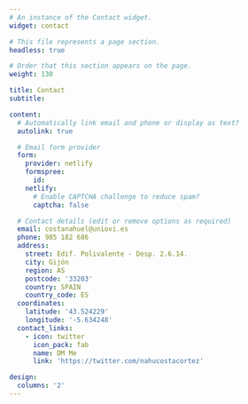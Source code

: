 ```yaml
---
# An instance of the Contact widget.
widget: contact

# This file represents a page section.
headless: true

# Order that this section appears on the page.
weight: 130

title: Contact
subtitle:

content:
  # Automatically link email and phone or display as text?
  autolink: true

  # Email form provider
  form:
    provider: netlify
    formspree:
      id:
    netlify:
      # Enable CAPTCHA challenge to reduce spam?
      captcha: false

  # Contact details (edit or remove options as required)
  email: costanahuel@uniovi.es
  phone: 985 182 686
  address:
    street: Edif. Polivalente - Desp. 2.6.14.
    city: Gijón
    region: AS
    postcode: '33203'
    country: SPAIN
    country_code: ES
  coordinates:
    latitude: '43.524229'
    longitude: '-5.634248'
  contact_links:
    - icon: twitter
      icon_pack: fab
      name: DM Me
      link: 'https://twitter.com/nahucostacortez'

design:
  columns: '2'
---
```

